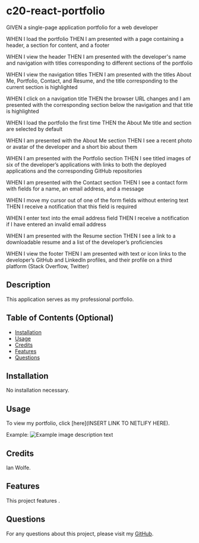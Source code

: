 # c20-react-portfolio

GIVEN a single-page application portfolio for a web developer

WHEN I load the portfolio
THEN I am presented with a page containing a header, a section for content, and a footer

WHEN I view the header
THEN I am presented with the developer's name and navigation with titles corresponding to different sections of the portfolio

WHEN I view the navigation titles
THEN I am presented with the titles About Me, Portfolio, Contact, and Resume, and the title corresponding to the current section is highlighted

WHEN I click on a navigation title
THEN the browser URL changes and I am presented with the corresponding section below the navigation and that title is highlighted

WHEN I load the portfolio the first time
THEN the About Me title and section are selected by default

WHEN I am presented with the About Me section
THEN I see a recent photo or avatar of the developer and a short bio about them

WHEN I am presented with the Portfolio section
THEN I see titled images of six of the developer’s applications with links to both the deployed applications and the corresponding GitHub repositories

WHEN I am presented with the Contact section
THEN I see a contact form with fields for a name, an email address, and a message

WHEN I move my cursor out of one of the form fields without entering text
THEN I receive a notification that this field is required

WHEN I enter text into the email address field
THEN I receive a notification if I have entered an invalid email address

WHEN I am presented with the Resume section
THEN I see a link to a downloadable resume and a list of the developer’s proficiencies

WHEN I view the footer
THEN I am presented with text or icon links to the developer’s GitHub and LinkedIn profiles, and their profile on a third platform (Stack Overflow, Twitter)

## Description
  
This application serves as my professional portfolio.
  
## Table of Contents (Optional)
  
 - [Installation](#installation)
 - [Usage](#usage)
 - [Credits](#credits)
 - [Features](#features)
 - [Questions](#questions)
  
## Installation
  
No installation necessary.
  
## Usage
  
To view my portfolio, click [here](INSERT LINK TO NETLIFY HERE).

Example:
![Example image description text](./screenshots/Screenshot-of-INSERTTEXTHERE.png)
  
## Credits
  
Ian Wolfe.
  
## Features
  
This project features .

## Questions

For any questions about this project, please visit my [GitHub](https://github.com/enkw).
